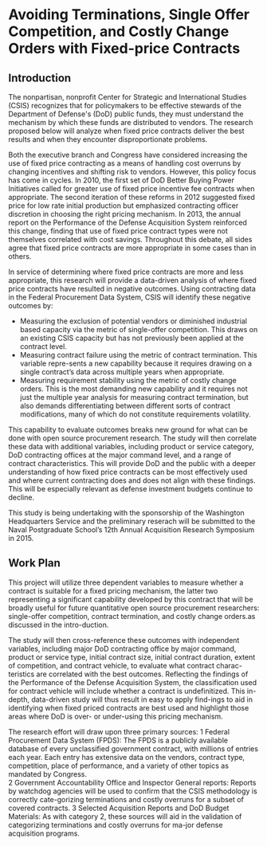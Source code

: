 # Avoiding Terminations, Single Offer Competition, and Costly Change Orders with Fixed-price Contracts

## Introduction
The nonpartisan, nonprofit Center for Strategic and International Studies (CSIS) recognizes that for policymakers to be effective stewards of the Department of Defense's (DoD) public funds, they must understand the mechanism by which these funds are distributed to vendors. The research proposed below will analyze when fixed price contracts deliver the best results and when they encounter disproportionate problems.

Both the executive branch and Congress have considered increasing the use of fixed price contracting as a means of handling cost overruns by changing incentives and shifting risk to vendors. However, this policy focus has come in cycles. In 2010, the first set of DoD Better Buying Power Initiatives called for greater use of fixed price incentive fee contracts when appropriate. The second iteration of these reforms in 2012 suggested fixed price for low rate initial production but emphasized contracting officer discretion in choosing the right pricing mechanism. In 2013, the annual report on the Performance of the Defense Acquisition System reinforced this change, finding that use of fixed price contract types were not themselves correlated with cost savings. Throughout this debate, all sides agree that fixed price contracts are more appropriate in some cases than in others. 

In service of determining where fixed price contracts are more and less appropriate, this research will provide a data-driven analysis of where fixed price contracts have resulted in negative outcomes. Using contracting data in the Federal Procurement Data System, CSIS will identify these negative outcomes by: 
*	Measuring the exclusion of potential vendors or diminished industrial based capacity via the metric of single-offer competition. This draws on an existing CSIS capacity but has not previously been applied at the contract level.
*	Measuring contract failure using the metric of contract termination. This variable repre-sents a new capability because it requires drawing on a single contract’s data across multiple years when appropriate.
*	Measuring requirement stability using the metric of costly change orders. This is the most demanding new capability and it requires not just the multiple year analysis for measuring contract termination, but also demands differentiating between different sorts of contract modifications, many of which do not constitute requirements volatility.

This capability to evaluate outcomes breaks new ground for what can be done with open source procurement research. The study will then correlate these data with additional variables, including product or service category, DoD contracting offices at the major command level, and a range of contract characteristics. This will provide DoD and the public with a deeper understanding of how fixed price contracts can be most effectively used and where current contracting does and does not align with these findings. This will be especially relevant as defense investment budgets continue to decline. 

This study is being undertaking with the sponsorship of the Washington Headquarters Service and the preliminary reserach will be submitted to the  Naval Postgraduate School’s 12th Annual Acquisition Research Symposium in 2015. 

## Work Plan

This project will utilize three dependent variables to measure whether a contract is suitable for a fixed pricing mechanism, the latter two representing a significant capability developed by this contract that will be broadly useful for future quantitative open source procurement researchers: single-offer competition, contract termination, and costly change orders.as discussed in the intro-duction.

The study will then cross-reference these outcomes with independent variables, including major DoD contracting office by major command, product or service type, initial contract size, initial contract duration, extent of competition, and contract vehicle, to evaluate what contract charac-teristics are correlated with the best outcomes. Reflecting the findings of the Performance of the Defense Acquisition System, the classification used for contract vehicle will include whether a contract is undefinitized. This in-depth, data-driven study will thus result in easy to apply find-ings to aid in identifying when fixed priced contracts are best used and highlight those areas where DoD is over- or under-using this pricing mechanism.

The research effort will draw upon three primary sources:
1	Federal Procurement Data System (FPDS): The FPDS is a publicly available database of every unclassified government contract, with millions of entries each year.  Each entry has extensive data on the vendors, contract type, competition, place of performance, and a variety of other topics as mandated by Congress.  
2	Government Accountability Office and Inspector General reports:  Reports by watchdog agencies will be used to confirm that the CSIS methodology is correctly cate-gorizing terminations and costly overruns for a subset of covered contracts.
3	Selected Acquisition Reports and DoD Budget Materials: As with category 2, these sources will aid in the validation of categorizing terminations and costly overruns for ma-jor defense acquisition programs.
